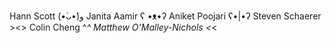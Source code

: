 Hann Scott (•̀ᴗ•́)و
Janita Aamir ʕ •ᴥ•ʔ
Aniket Poojari ʕ•|•ʔ
Steven Schaerer ><>
Colin Cheng ^_^
Matthew O'Malley-Nichols <_<
